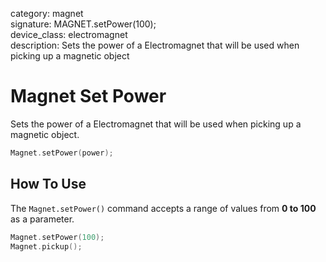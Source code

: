 category: magnet  
signature: MAGNET.setPower(100);  
device_class: electromagnet  
description: Sets the power of a Electromagnet that will be used when picking up a magnetic object  

# Magnet Set Power

Sets the power of a Electromagnet that will be used when picking up a magnetic object.

```cpp
Magnet.setPower(power);
```

## How To Use

The `Magnet.setPower()` command accepts a range of values from **0 to 100**  as a parameter.

```cpp
Magnet.setPower(100);
Magnet.pickup();
```

<advanced>
</advanced>






